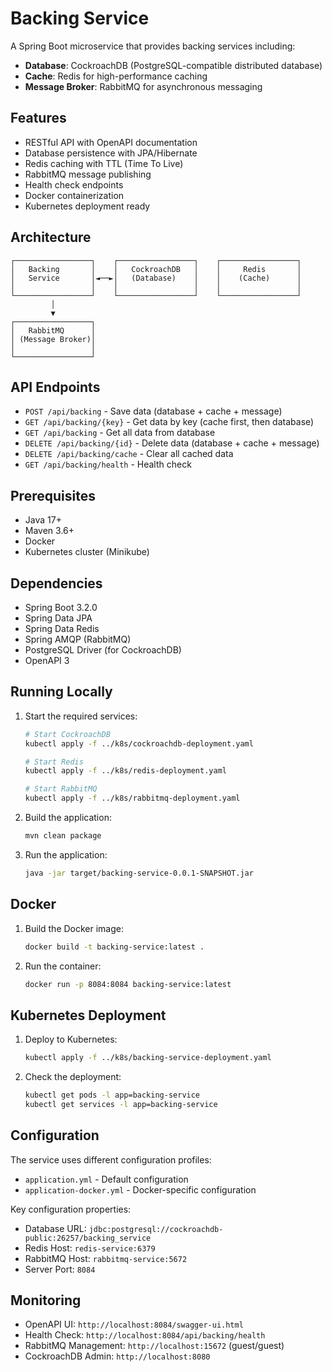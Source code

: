 # Backing Service

A Spring Boot microservice that provides backing services including:

- **Database**: CockroachDB (PostgreSQL-compatible distributed database)
- **Cache**: Redis for high-performance caching
- **Message Broker**: RabbitMQ for asynchronous messaging

## Features

- RESTful API with OpenAPI documentation
- Database persistence with JPA/Hibernate
- Redis caching with TTL (Time To Live)
- RabbitMQ message publishing
- Health check endpoints
- Docker containerization
- Kubernetes deployment ready

## Architecture

```
┌─────────────────┐    ┌─────────────────┐    ┌─────────────────┐
│   Backing       │    │   CockroachDB   │    │     Redis       │
│   Service       │◄──►│   (Database)    │    │    (Cache)      │
│                 │    │                 │    │                 │
└─────────────────┘    └─────────────────┘    └─────────────────┘
         │
         ▼
┌─────────────────┐
│   RabbitMQ      │
│ (Message Broker)│
│                 │
└─────────────────┘
```

## API Endpoints

- `POST /api/backing` - Save data (database + cache + message)
- `GET /api/backing/{key}` - Get data by key (cache first, then database)
- `GET /api/backing` - Get all data from database
- `DELETE /api/backing/{id}` - Delete data (database + cache + message)
- `DELETE /api/backing/cache` - Clear all cached data
- `GET /api/backing/health` - Health check

## Prerequisites

- Java 17+
- Maven 3.6+
- Docker
- Kubernetes cluster (Minikube)

## Dependencies

- Spring Boot 3.2.0
- Spring Data JPA
- Spring Data Redis
- Spring AMQP (RabbitMQ)
- PostgreSQL Driver (for CockroachDB)
- OpenAPI 3

## Running Locally

1. Start the required services:
   ```bash
   # Start CockroachDB
   kubectl apply -f ../k8s/cockroachdb-deployment.yaml
   
   # Start Redis
   kubectl apply -f ../k8s/redis-deployment.yaml
   
   # Start RabbitMQ
   kubectl apply -f ../k8s/rabbitmq-deployment.yaml
   ```

2. Build the application:
   ```bash
   mvn clean package
   ```

3. Run the application:
   ```bash
   java -jar target/backing-service-0.0.1-SNAPSHOT.jar
   ```

## Docker

1. Build the Docker image:
   ```bash
   docker build -t backing-service:latest .
   ```

2. Run the container:
   ```bash
   docker run -p 8084:8084 backing-service:latest
   ```

## Kubernetes Deployment

1. Deploy to Kubernetes:
   ```bash
   kubectl apply -f ../k8s/backing-service-deployment.yaml
   ```

2. Check the deployment:
   ```bash
   kubectl get pods -l app=backing-service
   kubectl get services -l app=backing-service
   ```

## Configuration

The service uses different configuration profiles:

- `application.yml` - Default configuration
- `application-docker.yml` - Docker-specific configuration

Key configuration properties:

- Database URL: `jdbc:postgresql://cockroachdb-public:26257/backing_service`
- Redis Host: `redis-service:6379`
- RabbitMQ Host: `rabbitmq-service:5672`
- Server Port: `8084`

## Monitoring

- OpenAPI UI: `http://localhost:8084/swagger-ui.html`
- Health Check: `http://localhost:8084/api/backing/health`
- RabbitMQ Management: `http://localhost:15672` (guest/guest)
- CockroachDB Admin: `http://localhost:8080`
